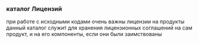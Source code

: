 ﻿### каталог Лицензий

при работе с исходными кодами очень важны лицензии на продукты
данный каталог служит для хранения лицензионных соглашений на сам продукт, и на его компоненты, если они были заимствованы
